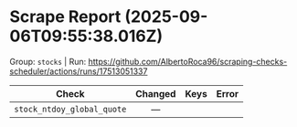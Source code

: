# Scrape Report (2025-09-06T09:55:38.016Z)

Group: `stocks`  |  Run: https://github.com/AlbertoRoca96/scraping-checks-scheduler/actions/runs/17513051337

| Check | Changed | Keys | Error |
|---|:---:|:--|:--|
| `stock_ntdoy_global_quote` | — |  |  |
